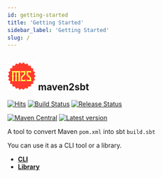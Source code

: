 ```yaml
---
id: getting-started
title: 'Getting Started'
sidebar_label: 'Getting Started'
slug: /
---
```

## ![maven2sbt Logo](/img/maven2sbt-logo-64x64.png) maven2sbt

[![Hits](https://hits.seeyoufarm.com/api/count/incr/badge.svg?url=https%3A%2F%2Fgithub.com%2Fkevin-lee%2Fmaven2sbt)](https://hits.seeyoufarm.com)
[![Build Status](https://github.com/kevin-lee/maven2sbt/workflows/Build%20All/badge.svg)](https://github.com/kevin-lee/maven2sbt/actions?workflow=Build+All)
[![Release Status](https://github.com/kevin-lee/maven2sbt/workflows/Release/badge.svg)](https://github.com/kevin-lee/maven2sbt/actions?workflow=Release)

[![Maven Central](https://maven-badges.herokuapp.com/maven-central/io.kevinlee/maven2sbt-core_2.13/badge.svg)](https://search.maven.org/artifact/io.kevinlee/maven2sbt-core_2.13)
[![Latest version](https://index.scala-lang.org/kevin-lee/maven2sbt/maven2sbt-core/latest.svg)](https://index.scala-lang.org/kevin-lee/maven2sbt/maven2sbt-core)

A tool to convert Maven `pom.xml` into sbt `build.sbt`

You can use it as a CLI tool or a library.

* [**CLI**](cli/get-cli)
* [**Library**](library/get-library)